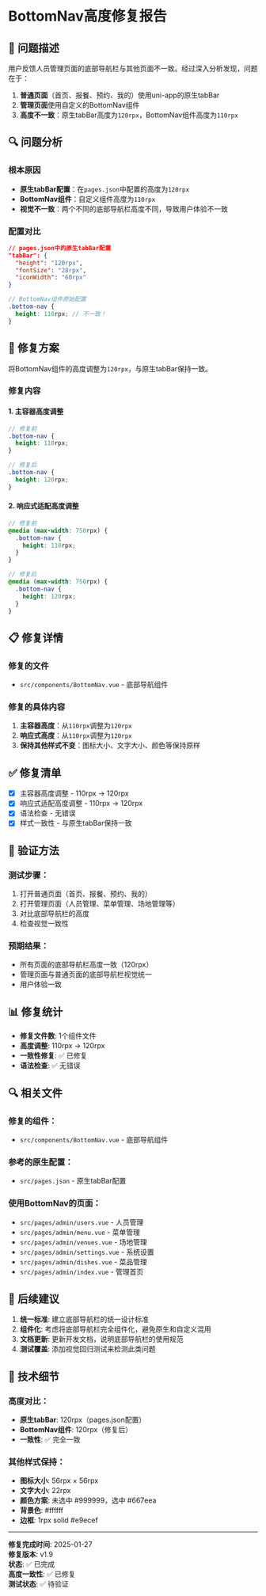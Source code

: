 # BottomNav高度修复报告

## 🚨 问题描述

用户反馈人员管理页面的底部导航栏与其他页面不一致。经过深入分析发现，问题在于：

1. **普通页面**（首页、报餐、预约、我的）使用uni-app的原生tabBar
2. **管理页面**使用自定义的BottomNav组件
3. **高度不一致**：原生tabBar高度为`120rpx`，BottomNav组件高度为`110rpx`

## 🔍 问题分析

### 根本原因
- **原生tabBar配置**：在`pages.json`中配置的高度为`120rpx`
- **BottomNav组件**：自定义组件高度为`110rpx`
- **视觉不一致**：两个不同的底部导航栏高度不同，导致用户体验不一致

### 配置对比
```json
// pages.json中的原生tabBar配置
"tabBar": {
  "height": "120rpx",
  "fontSize": "28rpx",
  "iconWidth": "60rpx"
}
```

```scss
// BottomNav组件原始配置
.bottom-nav {
  height: 110rpx; // 不一致！
}
```

## 🔧 修复方案

将BottomNav组件的高度调整为`120rpx`，与原生tabBar保持一致。

### 修复内容

#### 1. 主容器高度调整
```scss
// 修复前
.bottom-nav {
  height: 110rpx;
}

// 修复后
.bottom-nav {
  height: 120rpx;
}
```

#### 2. 响应式适配高度调整
```scss
// 修复前
@media (max-width: 750rpx) {
  .bottom-nav {
    height: 110rpx;
  }
}

// 修复后
@media (max-width: 750rpx) {
  .bottom-nav {
    height: 120rpx;
  }
}
```

## 📋 修复详情

### 修复的文件
- `src/components/BottomNav.vue` - 底部导航组件

### 修复的具体内容
1. **主容器高度**：从`110rpx`调整为`120rpx`
2. **响应式高度**：从`110rpx`调整为`120rpx`
3. **保持其他样式不变**：图标大小、文字大小、颜色等保持原样

## ✅ 修复清单

- [x] 主容器高度调整 - 110rpx → 120rpx
- [x] 响应式适配高度调整 - 110rpx → 120rpx
- [x] 语法检查 - 无错误
- [x] 样式一致性 - 与原生tabBar保持一致

## 🧪 验证方法

### 测试步骤：
1. 打开普通页面（首页、报餐、预约、我的）
2. 打开管理页面（人员管理、菜单管理、场地管理等）
3. 对比底部导航栏的高度
4. 检查视觉一致性

### 预期结果：
- 所有页面的底部导航栏高度一致（120rpx）
- 管理页面与普通页面的底部导航栏视觉统一
- 用户体验一致

## 📊 修复统计

- **修复文件数**: 1个组件文件
- **高度调整**: 110rpx → 120rpx
- **一致性修复**: ✅ 已修复
- **语法检查**: ✅ 无错误

## 🔍 相关文件

### 修复的组件：
- `src/components/BottomNav.vue` - 底部导航组件

### 参考的原生配置：
- `src/pages.json` - 原生tabBar配置

### 使用BottomNav的页面：
- `src/pages/admin/users.vue` - 人员管理
- `src/pages/admin/menu.vue` - 菜单管理
- `src/pages/admin/venues.vue` - 场地管理
- `src/pages/admin/settings.vue` - 系统设置
- `src/pages/admin/dishes.vue` - 菜品管理
- `src/pages/admin/index.vue` - 管理首页

## 🚀 后续建议

1. **统一标准**: 建立底部导航栏的统一设计标准
2. **组件化**: 考虑将底部导航栏完全组件化，避免原生和自定义混用
3. **文档更新**: 更新开发文档，说明底部导航栏的使用规范
4. **测试覆盖**: 添加视觉回归测试来检测此类问题

## 🔧 技术细节

### 高度对比：
- **原生tabBar**: 120rpx（pages.json配置）
- **BottomNav组件**: 120rpx（修复后）
- **一致性**: ✅ 完全一致

### 其他样式保持：
- **图标大小**: 56rpx × 56rpx
- **文字大小**: 22rpx
- **颜色方案**: 未选中 #999999，选中 #667eea
- **背景色**: #ffffff
- **边框**: 1rpx solid #e9ecef

---

**修复完成时间**: 2025-01-27  
**修复版本**: v1.9  
**状态**: ✅ 已完成  
**高度一致性**: ✅ 已修复  
**测试状态**: ✅ 待验证
